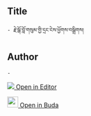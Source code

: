 ## Title
	- རྗེ་སྒོ་བློ་གསུམ་གྱི་དྲང་ངེས་ཕྱོགས་བསྒྲིགས།

## Author
	- 



[<img src="https://img.icons8.com/color/25/000000/edit-property.png"> Open in Editor](http://editor.openpecha.org/P010598)

[<img width="25" src="https://library.bdrc.io/icons/BUDA-small.svg"> Open in Buda](https://library.bdrc.io/show/bdr:IE0OPP010598)
